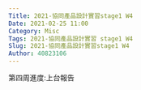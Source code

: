 ```yaml
---
Title: 2021-協同產品設計實習stage1 W4
Date: 2021-02-25 11:00
Category: Misc
Tags: 2021-協同產品設計實習 stage1 W4
Slug: 2021-協同產品設計實習stage1 W4
Author: 40823106
---
```


第四周進度:上台報告

<!-- PELICAN_END_SUMMARY -->

